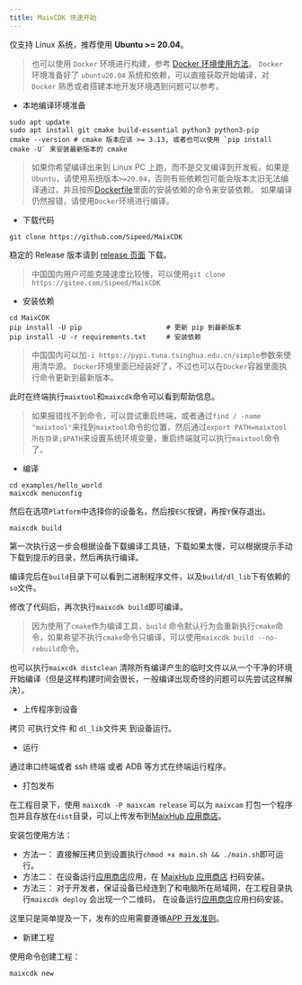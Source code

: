```yaml
---
title: MaixCDK 快速开始
---
```



仅支持 Linux 系统，推荐使用 **Ubuntu >= 20.04**。
> 也可以使用 `Docker` 环境进行构建，参考 [Docker 环境使用方法](./docker/README.md)。
> `Docker` 环境准备好了 `ubuntu20.04` 系统和依赖，可以直接获取开始编译，对 `Docker` 熟悉或者搭建本地开发环境遇到问题可以参考。

* 本地编译环境准备
```
sudo apt update
sudo apt install git cmake build-essential python3 python3-pip
cmake --version # cmake 版本应该 >= 3.13, 或者也可以使用 `pip install cmake -U` 来安装最新版本的 cmake
```
> 如果你希望编译出来到 Linux PC 上跑，而不是交叉编译到开发板，如果是 `Ubuntu`，请使用系统版本`>=20.04`，否则有些依赖包可能会版本太旧无法编译通过，并且按照[Dockerfile](./docker/Dockerfile)里面的安装依赖的命令来安装依赖。
> 如果编译仍然报错，请使用`Docker`环境进行编译。

* 下载代码

```
git clone https://github.com/Sipeed/MaixCDK
```

稳定的 Release 版本请到 [release 页面](https://github.com/Sipeed/MaixCDK/releases) 下载。

> 中国国内用户可能克隆速度比较慢，可以使用`git clone https://gitee.com/Sipeed/MaixCDK`

* 安装依赖

```shell
cd MaixCDK
pip install -U pip                     # 更新 pip 到最新版本
pip install -U -r requirements.txt     # 安装依赖
```
> 中国国内可以加`-i https://pypi.tuna.tsinghua.edu.cn/simple`参数来使用清华源。
> `Docker`环境里面已经装好了，不过也可以在`Docker`容器里面执行命令更新到最新版本。

此时在终端执行`maixtool`和`maixcdk`命令可以看到帮助信息。
> 如果报错找不到命令，可以尝试重启终端，或者通过`find / -name "maixtool"`来找到`maixtool`命令的位置，然后通过`export PATH=maixtool所在目录;$PATH`来设置系统环境变量，重启终端就可以执行`maixtool`命令了。

* 编译

```shell
cd examples/hello_world
maixcdk menuconfig
```
然后在选项`Platform`中选择你的设备名，然后按`ESC`按键，再按`Y`保存退出。

```shell
maixcdk build
```
第一次执行这一步会根据设备下载编译工具链，下载如果太慢，可以根据提示手动下载到提示的目录，然后再执行编译。

编译完后在`build`目录下可以看到二进制程序文件，以及`build/dl_lib`下有依赖的`so`文件。

修改了代码后，再次执行`maixcdk build`即可编译。

> 因为使用了`cmake`作为编译工具，`build` 命令默认行为会重新执行`cmake`命令，如果希望不执行`cmake`命令只编译，可以使用`maixcdk build --no-rebuild`命令。

也可以执行`maixcdk distclean` 清除所有编译产生的临时文件以从一个干净的环境开始编译（但是这样构建时间会很长，一般编译出现奇怪的问题可以先尝试这样解决）。

* 上传程序到设备

拷贝 可执行文件 和 `dl_lib`文件夹 到设备运行。

* 运行

通过串口终端或者 ssh 终端 或者 ADB 等方式在终端运行程序。

* 打包发布

在工程目录下，使用 `maixcdk -P maixcam release` 可以为 `maixcam` 打包一个程序包并且存放在`dist`目录，可以上传发布到[MaixHub 应用商店](https://maixhub.com/app)。

安装包使用方法：
* 方法一： 直接解压拷贝到设置执行`chmod +x main.sh && ./main.sh`即可运行。
* 方法二： 在设备运行[应用商店]()应用，在 [MaixHub 应用商店](https://maixhub.com/app) 扫码安装。
* 方法三： 对于开发者，保证设备已经连到了和电脑所在局域网，在工程目录执行`maixcdk deploy` 会出现一个二维码， 在设备运行[应用商店]()应用扫码安装。

这里只是简单提及一下，发布的应用需要遵循[APP 开发准则](../convention/app.md)。

* 新建工程

使用命令创建工程：
```shell
maixcdk new
```